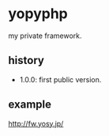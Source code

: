 yopyphp
=======
my private framework.

history
-------
 - 1.0.0:  first public version.

example
-------
http://fw.yosy.jp/
